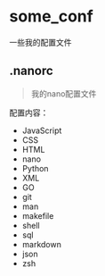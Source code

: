 # some_conf
一些我的配置文件

## .nanorc
 > 我的nano配置文件
 
 配置内容：
 - JavaScript
 - CSS
 - HTML
 - nano
 - Python
 - XML
 - GO
 - git
 - man
 - makefile
 - shell
 - sql
 - markdown
 - json
 - zsh
